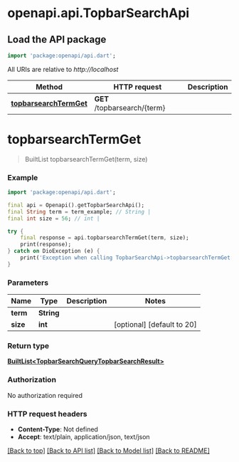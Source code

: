 # openapi.api.TopbarSearchApi

## Load the API package
```dart
import 'package:openapi/api.dart';
```

All URIs are relative to *http://localhost*

Method | HTTP request | Description
------------- | ------------- | -------------
[**topbarsearchTermGet**](TopbarSearchApi.md#topbarsearchtermget) | **GET** /topbarsearch/{term} | 


# **topbarsearchTermGet**
> BuiltList<TopbarSearchQueryTopbarSearchResult> topbarsearchTermGet(term, size)



### Example
```dart
import 'package:openapi/api.dart';

final api = Openapi().getTopbarSearchApi();
final String term = term_example; // String | 
final int size = 56; // int | 

try {
    final response = api.topbarsearchTermGet(term, size);
    print(response);
} catch on DioException (e) {
    print('Exception when calling TopbarSearchApi->topbarsearchTermGet: $e\n');
}
```

### Parameters

Name | Type | Description  | Notes
------------- | ------------- | ------------- | -------------
 **term** | **String**|  | 
 **size** | **int**|  | [optional] [default to 20]

### Return type

[**BuiltList&lt;TopbarSearchQueryTopbarSearchResult&gt;**](TopbarSearchQueryTopbarSearchResult.md)

### Authorization

No authorization required

### HTTP request headers

 - **Content-Type**: Not defined
 - **Accept**: text/plain, application/json, text/json

[[Back to top]](#) [[Back to API list]](../README.md#documentation-for-api-endpoints) [[Back to Model list]](../README.md#documentation-for-models) [[Back to README]](../README.md)

